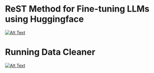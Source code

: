 # ReST Method for Fine-tuning LLMs using Huggingface
[![Alt Text](/sleepy_ducky.jpg)](https://github.com/ChandlerU11/Hugging_ReST)

# Running Data Cleaner
[![Alt Text](/run_ducky.jpg)](https://github.com/ChandlerU11/Running_Data_Cleaner/tree/main)

